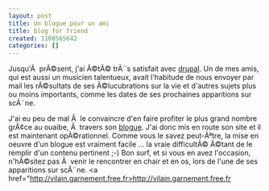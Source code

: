 ```yaml
---
layout: post
title: Un blogue pour un ami
title: blog for friend
created: 1108565642
categories: []
---
```

Jusqu'Ã  prÃ©sent, j'ai Ã©tÃ© trÃ¨s satisfait avec <a href="http://www.drupal.org">drupal</a>. Un de mes amis, qui est aussi un musicien talentueux, avait l'habitude de nous envoyer par mail les rÃ©sultats de ses Ã©lucubrations sur la vie et d'autres sujets plus ou moins importants, comme les dates de ses prochaines apparitions sur scÃ¨ne.
<!--break-->
J'ai eu peu de mal Ã  le convaincre d'en faire profiter le plus grand nombre grÃ¢ce au ouaibe, Ã  travers son <a href="http://vilain.garnement.free.fr">blogue</a>. J'ai donc mis en route son site et il est maintenant opÃ©rationnel.
Comme vous le savez peut-Ãªtre, la mise en oeuvre d'un blogue est vraiment facile ... la vraie difficultÃ© Ã©tant de le remplir d'un contenu pertinent ;-)
Bon surf, et si vous en avez l'occasion, n'hÃ©sitez pas Ã  venir le rencontrer en chair et en os, lors de l'une de ses apparitions sur scÃ¨ne.
<a href="http://vilain.garnement.free.fr>http://vilain.garnement.free.fr</a>
